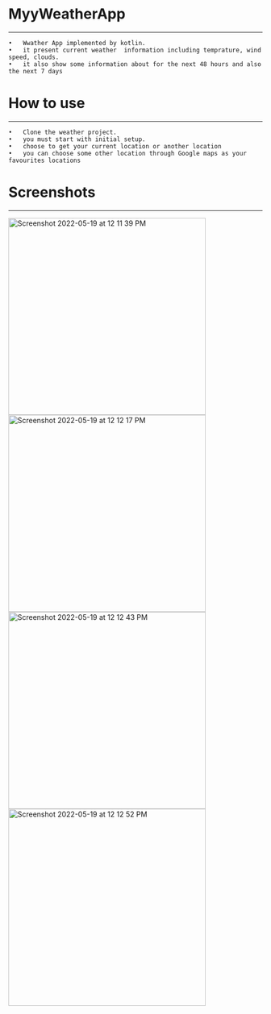 # MyyWeatherApp
_______________________________________________________________________________________

	•	Wwather App implemented by kotlin.
	•	it present current weather  information including temprature, wind speed, clouds.
	•	it also show some information about for the next 48 hours and also the next 7 days 
	

# How to use  
_______________________________________________________________________________________


	•	Clone the weather project.
	•	you must start with initial setup.
	•	choose to get your current location or another location
	•	you can choose some other location through Google maps as your favourites locations

# Screenshots
_______________________________________________________________________________________



<img width="391" alt="Screenshot 2022-05-19 at 12 11 39 PM" src="https://user-images.githubusercontent.com/98602938/169272165-176cc04c-4233-48ce-8877-c797273a6848.png">
<img width="391" alt="Screenshot 2022-05-19 at 12 12 17 PM" src="https://user-images.githubusercontent.com/98602938/169272191-e7b5a1ad-1537-4a5f-957e-038c117b72e2.png">
<img width="391" alt="Screenshot 2022-05-19 at 12 12 43 PM" src="https://user-images.githubusercontent.com/98602938/169272226-45de4fec-c9d9-4348-a164-859fd9acc0fe.png">
<img width="391" alt="Screenshot 2022-05-19 at 12 12 52 PM" src="https://user-images.githubusercontent.com/98602938/169272238-8b9a9553-1854-474d-9799-27b6b7a75c07.png">
